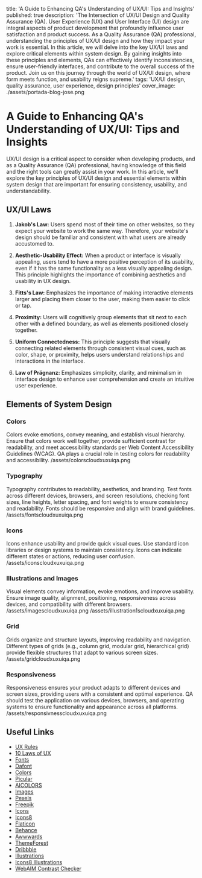 title: 'A Guide to Enhancing QA's Understanding of UX/UI: Tips and Insights'
published: true
description: 'The Intersection of UX/UI Design and Quality Assurance (QA). User Experience (UX) and User Interface (UI) design are integral aspects of product development that profoundly influence user satisfaction and product success. As a Quality Assurance (QA) professional, understanding the principles of UX/UI design and how they impact your work is essential. In this article, we will delve into the key UX/UI laws and explore critical elements within system design. By gaining insights into these principles and elements, QAs can effectively identify inconsistencies, ensure user-friendly interfaces, and contribute to the overall success of the product. Join us on this journey through the world of UX/UI design, where form meets function, and usability reigns supreme.'
tags: 'UX/UI design, quality assurance, user experience, design principles'
cover_image: ./assets/portada-blog-jose.png

# A Guide to Enhancing QA's Understanding of UX/UI: Tips and Insights

UX/UI design is a critical aspect to consider when developing products, and as a Quality Assurance (QA) professional, having knowledge of this field and the right tools can greatly assist in your work. In this article, we'll explore the key principles of UX/UI design and essential elements within system design that are important for ensuring consistency, usability, and understandability.

## UX/UI Laws

1. **Jakob's Law:** Users spend most of their time on other websites, so they expect your website to work the same way. Therefore, your website's design should be familiar and consistent with what users are already accustomed to.

2. **Aesthetic-Usability Effect:** When a product or interface is visually appealing, users tend to have a more positive perception of its usability, even if it has the same functionality as a less visually appealing design. This principle highlights the importance of combining aesthetics and usability in UX design.

3. **Fitts's Law:** Emphasizes the importance of making interactive elements larger and placing them closer to the user, making them easier to click or tap.

4. **Proximity:** Users will cognitively group elements that sit next to each other with a defined boundary, as well as elements positioned closely together.

5. **Uniform Connectedness:** This principle suggests that visually connecting related elements through consistent visual cues, such as color, shape, or proximity, helps users understand relationships and interactions in the interface.

6. **Law of Prägnanz:** Emphasizes simplicity, clarity, and minimalism in interface design to enhance user comprehension and create an intuitive user experience.

## Elements of System Design

### Colors

Colors evoke emotions, convey meaning, and establish visual hierarchy. Ensure that colors work well together, provide sufficient contrast for readability, and meet accessibility standards per Web Content Accessibility Guidelines (WCAG). QA plays a crucial role in testing colors for readability and accessibility.
/assets/colorscloudxuxuiqa.png

### Typography

Typography contributes to readability, aesthetics, and branding. Test fonts across different devices, browsers, and screen resolutions, checking font sizes, line heights, letter spacing, and font weights to ensure consistency and readability. Fonts should be responsive and align with brand guidelines.
/assets/fontscloudxuxuiqa.png

### Icons

Icons enhance usability and provide quick visual cues. Use standard icon libraries or design systems to maintain consistency. Icons can indicate different states or actions, reducing user confusion.
/assets/iconscloudxuxuiqa.png

### Illustrations and Images

Visual elements convey information, evoke emotions, and improve usability. Ensure image quality, alignment, positioning, responsiveness across devices, and compatibility with different browsers.
/assets/imagescloudxuxuiqa.png
/assets/illustration1scloudxuxuiqa.png

### Grid

Grids organize and structure layouts, improving readability and navigation. Different types of grids (e.g., column grid, modular grid, hierarchical grid) provide flexible structures that adapt to various screen sizes.
/assets/gridcloudxuxuiqa.png

### Responsiveness

Responsiveness ensures your product adapts to different devices and screen sizes, providing users with a consistent and optimal experience. QA should test the application on various devices, browsers, and operating systems to ensure functionality and appearance across all platforms.
/assets/responsivnesscloudxuxuiqa.png

## Useful Links

- [UX Rules](https://lawsofux.com/)
- [10 Laws of UX](https://uizard.io/blog/10-laws-of-ux-you-need-to-know/)
- [Fonts](https://fonts.google.com/)
- [Dafont](https://www.dafont.com/)
- [Colors](https://colors.eva.design/)
- [Picular](https://picular.co/)
- [AICOLORS](https://aicolors.co/)
- [Images](https://unsplash.com/)
- [Pexels](https://www.pexels.com/)
- [Freepik](https://www.freepik.com/popular-photos)
- [Icons](https://freeicons.io/)
- [Icons8](https://icons8.com/)
- [Flaticon](https://www.flaticon.com/)
- [Behance](https://www.behance.net/)
- [Awwwards](https://www.awwwards.com/)
- [ThemeForest](https://themeforest.net/)
- [Dribbble](https://dribbble.com/search/ux)
- [Illustrations](https://www.freepik.com/vectors/illustrations)
- [Icons8 Illustrations](https://icons8.com/illustrations)
- [WebAIM Contrast Checker](https://webaim.org/resources/contrastchecker/)


